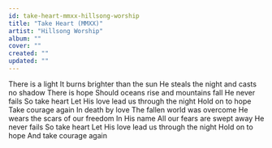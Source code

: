 ```yaml
---
id: take-heart-mmxx-hillsong-worship
title: "Take Heart (MMXX)"
artist: "Hillsong Worship"
album: ""
cover: ""
created: ""
updated: ""
---
```


There is a light
It burns brighter than the sun
He steals the night and casts no shadow
There is hope
Should oceans rise and mountains fall
He never fails
So take heart
Let His love lead us through the night
Hold on to hope
Take courage again
In death by love
The fallen world was overcome
He wears the scars of our freedom
In His name
All our fears are swept away
He never fails
So take heart
Lеt His love lead us through the night
Hold on to hopе
And take courage again